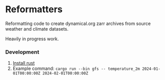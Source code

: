 # Reformatters

Reformatting code to create dynamical.org zarr archives from source weather and climate datasets.

Heavily in progress work.

### Development

1. [Install rust](https://www.rust-lang.org/tools/install)
1. Example command: `cargo run --bin gfs -- temperature_2m 2024-01-01T00:00:00Z 2024-02-01T00:00:00Z`
